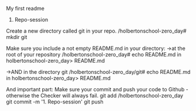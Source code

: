 My first readme

  1. Repo-session

Create a new directory called git in your repo.
/holbertonschool-zero_day# mkdir git

Make sure you include a not empty README.md in your directory:
->at the root of your repository
/holbertonschool-zero_day# echo README.md in holbertonschool-zero_day> README.md

->AND in the directory git
/holbertonschool-zero_day/git# echo README.md in holbertonschool-zero_day> README.md

And important part: Make sure your commit and push your code to Github - otherwise the Checker will always fail.
git add /holbertonschool-zero_day
git commit -m '1. Repo-session' 
git push
